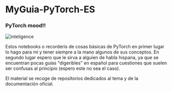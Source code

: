 # MyGuia-PyTorch-ES

### PyTorch mood!! 
![inteligence](https://user-images.githubusercontent.com/91697343/159058704-2085b8cc-382f-4c26-8be9-ff9405db6959.gif)

Estos notebooks o recorderis de cosas básicas de PyTorch en primer lugar lo hago para mí y tener siempre a la mano algunos de sus conceptos. En segundo lugar espero que le sirva a alguien de habla hispana, ya que se encuentran pocas guías "digeribles" en español para cuestiones que suelen ser confusas al principio (espero este no sea el caso). 

El material se recoge de repositorios dedicados al tema y de la documentación oficial. 
